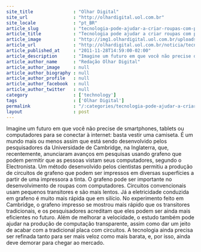```yaml
---
site_title               : "Olhar Digital"
site_url                 : "http://olhardigital.uol.com.br"
site_locale              : "pt_BR"
article_slug             : "tecnologia-pode-ajudar-a-criar-roupas-com-poder-de-computacao"
article_title            : "Tecnologia pode ajudar a criar roupas com poder de computação"
article_image            : "http://img1.olhardigital.uol.com.br/uploads/acervo_imagens/2011/11/20111128133334_660_420.jpg"
article_url              : "http://olhardigital.uol.com.br/noticia/tecnologia-usando-grafeno-pode-ajudar-a-criar-roupas-com-poder-de-computacao/22542"
article_published_at     : "2011-11-28T14:59:00-02:00"
article_description      : "Imagine um futuro em que você não precise de smartphones, tablets ou computadores para se conectar à internet: basta vestir uma camiseta. É um mundo mais ou menos assim que está sendo desenvolvido pelos pesquisadores da Universidade de Cambridge, na Inglaterra, que, recentemente, anunciaram avanços em pesquisas usando grafeno que podem permitir que as pessoas vistam seus computadores, segundo o Electronista. Um método desenvolvido pelos cientistas permitiu a produção de circuitos de grafeno que podem ser impressos em diversas superfícies a partir de uma impressora a tinta. O grafeno pode ser importante no desenvolvimento de roupas com computadores. Circuitos convencionais usam pequenos transitores e são mais lentos. Já a eletricidade conduzida em grafeno é muito mais rápida que em silício. No experimento feito em Cambridge, o grafeno impresso se mostrou mais rápido que os transitores tradicionais, e os pesquisadores acreditam que eles podem ser ainda mais eficientes no futuro. Além de melhorar a velocidade, o estudo também pode ajudar na produção de computação transparente, assim como dar um jeito de acabar com a tradicional placa com circuitos. A tecnologia ainda precisa ser refinada tanto para ser mais veloz como mais barata, e, por isso, ainda deve demorar para chegar ao mercado."
article_author_name      : "Redação Olhar Digital"
article_author_image     : null
article_author_biography : null
article_author_profile   : null
article_author_facebook  : null
article_author_twitter   : null
category                 : ['technology']
tags                     : ['Olhar Digital']
permalink                : "/:categories/tecnologia-pode-ajudar-a-criar-roupas-com-poder-de-computacao/"
layout                   : post
---
```


Imagine um futuro em que você não precise de smartphones, tablets ou computadores para se conectar à internet: basta vestir uma camiseta. É um mundo mais ou menos assim que está sendo desenvolvido pelos pesquisadores da Universidade de Cambridge, na Inglaterra, que, recentemente, anunciaram avanços em pesquisas usando grafeno que podem permitir que as pessoas vistam seus computadores, segundo o Electronista. Um método desenvolvido pelos cientistas permitiu a produção de circuitos de grafeno que podem ser impressos em diversas superfícies a partir de uma impressora a tinta. O grafeno pode ser importante no desenvolvimento de roupas com computadores. Circuitos convencionais usam pequenos transitores e são mais lentos. Já a eletricidade conduzida em grafeno é muito mais rápida que em silício. No experimento feito em Cambridge, o grafeno impresso se mostrou mais rápido que os transitores tradicionais, e os pesquisadores acreditam que eles podem ser ainda mais eficientes no futuro. Além de melhorar a velocidade, o estudo também pode ajudar na produção de computação transparente, assim como dar um jeito de acabar com a tradicional placa com circuitos. A tecnologia ainda precisa ser refinada tanto para ser mais veloz como mais barata, e, por isso, ainda deve demorar para chegar ao mercado.
